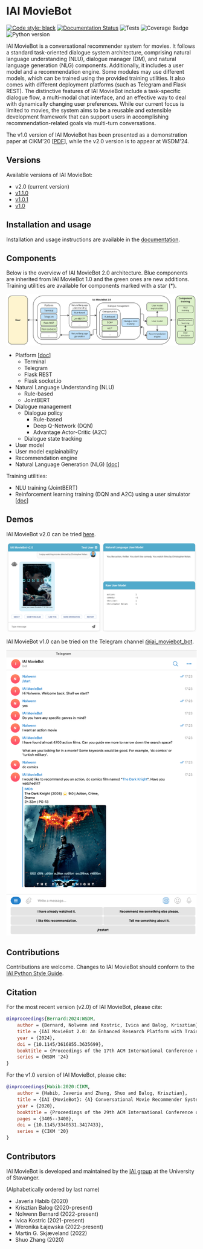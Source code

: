 # IAI MovieBot

[![Code style: black](https://img.shields.io/badge/code%20style-black-000000.svg)](https://github.com/psf/black)
[![Documentation Status](https://readthedocs.org/projects/iai-moviebot/badge/?version=latest)](https://iai-moviebot.readthedocs.io/en/latest/?badge=latest)
![Tests](https://img.shields.io/github/actions/workflow/status/iai-group/moviebot/merge.yaml?label=Tests&branch=main)
![Coverage Badge](https://img.shields.io/endpoint?url=https://gist.githubusercontent.com/IKostric/4f783c1a3358dbd1e01d44f9656676a0/raw/coverage.MovieBot.main.json)
![Python version](https://img.shields.io/badge/python-3.9-blue)

IAI MovieBot is a conversational recommender system for movies. It follows a standard task-oriented dialogue system architecture, comprising natural language understanding (NLU), dialogue manager (DM), and natural language generation (NLG) components. Additionally, it includes a user model and a recommendation engine. Some modules may use different models, which can be trained using the provided training utilities. It also comes with different deployment platforms (such as Telegram and Flask REST).
The distinctive features of IAI MovieBot include a task-specific dialogue flow, a multi-modal chat interface, and an effective way to deal with dynamically changing user preferences. While our current focus is limited to movies, the system aims to be a reusable and extensible development framework that can support users in accomplishing recommendation-related goals via multi-turn conversations.

The v1.0 version of IAI MovieBot has been presented as a demonstration paper at CIKM'20 [[PDF](https://arxiv.org/pdf/2009.03668.pdf)], while the v2.0 version is to appear at WSDM'24.
<!-- TODO: Add link to arXiv for v2 -->

## Versions

Available versions of IAI MovieBot:

  * v2.0 (current version)
  * [v1.1.0](https://github.com/iai-group/MovieBot/releases/tag/v1.1.0)
  * [v1.0.1](https://github.com/iai-group/MovieBot/releases/tag/v1.0.1)
  * [v1.0](https://github.com/iai-group/MovieBot/releases/tag/v1.0.0)

## Installation and usage

Installation and usage instructions are available in the [documentation](https://iai-moviebot.readthedocs.io/).

## Components

Below is the overview of IAI MovieBot 2.0 architecture. Blue components are inherited from IAI MovieBot 1.0 and the green ones are new additions. Training utilities are available for components marked with a star (*).

![MovieBot v2 architecture](docs/source/_static/Blueprint_MovieBot_v2.png)

<!-- TODO: Add link to related documentation pages -->

  * Platform [[doc](https://iai-moviebot.readthedocs.io/en/latest/usage.html)]
    - Terminal
    - Telegram
    - Flask REST
    - Flask socket.io
  * Natural Language Understanding (NLU)
    - Rule-based
    - JointBERT
  * Dialogue management
    - Dialogue policy
      + Rule-based
      + Deep Q-Network (DQN)
      + Advantage Actor-Critic (A2C)
    - Dialogue state tracking
  * User model
  * User model explainability
  * Recommendation engine
  * Natural Language Generation (NLG) [[doc](https://iai-moviebot.readthedocs.io/en/latest/architecture.html#natural-language-generation)]

Training utilities:

  * NLU training (JointBERT)
  * Reinforcement learning training (DQN and A2C) using a user simulator [[doc](https://iai-moviebot.readthedocs.io/en/latest/reinforcement_learning.html)]

## Demos

IAI MovieBot v2.0 can be tried [here](https://gustav1.ux.uis.no/moviebotv2/).

![MovieBot v2.0](docs/source/_static/moviebot_v2_w_user_model.png)

IAI MovieBot v1.0 can be tried on the Telegram channel [@iai_moviebot_bot](https://t.me/iai_moviebot_bot).

![MovieBot v1.0 Telegram demo](docs/source/_static/demo_MovieBot_v1_telegram.png)

## Contributions

Contributions are welcome. Changes to IAI MovieBot should conform to the [IAI Python Style Guide](https://github.com/iai-group/guidelines/tree/main/python).

## Citation

For the most recent version (v2.0) of IAI MovieBot, please cite:

```bibtex
@inproceedings{Bernard:2024:WSDM,
    author = {Bernard, Nolwenn and Kostric, Ivica and Balog, Krisztian},
    title = {IAI MovieBot 2.0: An Enhanced Research Platform with Trainable Neural Components and Transparent User Modeling},
    year = {2024},
    doi = {10.1145/3616855.3635699},
    booktitle = {Proceedings of the 17th ACM International Conference on Web Search and Data Mining},
    series = {WSDM '24}
}
```

For the v1.0 version of IAI MovieBot, please cite:

```bibtex
@inproceedings{Habib:2020:CIKM,
    author = {Habib, Javeria and Zhang, Shuo and Balog, Krisztian},
    title = {IAI {MovieBot}: {A} Conversational Movie Recommender System},
    year = {2020},
    booktitle = {Proceedings of the 29th ACM International Conference on Information and Knowledge Management},
    pages = {3405--3408},
    doi = {10.1145/3340531.3417433},
    series = {CIKM '20}
}
```

## Contributors

IAI MovieBot is developed and maintained by the [IAI group](https://iai.group/) at the University of Stavanger.

(Alphabetically ordered by last name)

  * Javeria Habib (2020)
  * Krisztian Balog (2020-present)
  * Nolwenn Bernard (2022-present)
  * Ivica Kostric (2021-present)
  * Weronika Łajewska (2022-present)
  * Martin G. Skjæveland (2022)
  * Shuo Zhang (2020)

